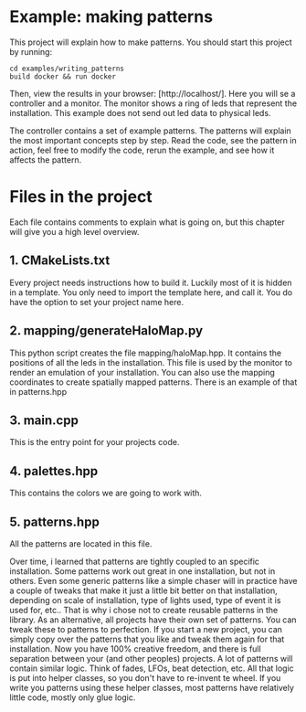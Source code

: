 # Example: making patterns

This project will explain how to make patterns. You should start this project by running:

```
cd examples/writing_patterns
build docker && run docker
```

Then, view the results in your browser: [http://localhost/].
Here you will se a controller and a monitor. 
The monitor shows a ring of leds that represent the installation. 
This example does not send out led data to physical leds. 

The controller contains a set of example patterns. The patterns will
explain the most important concepts step by step.
Read the code, see the pattern in action, feel free to modify the code,
rerun the example, and see how it affects the pattern.

# Files in the project

Each file contains comments to explain what is going on, 
but this chapter will give you a high level overview.

## 1. CMakeLists.txt

Every project needs instructions how to build it. Luckily most of it is hidden in a template.
You only need to import the template here, and call it. You do have the option to set your project name here.

## 2. mapping/generateHaloMap.py

This python script creates the file mapping/haloMap.hpp. It contains the positions of all the leds in the installation.
This file is used by the monitor to render an emulation of your installation.
You can also use the mapping coordinates to create spatially mapped patterns. There is an example of that in patterns.hpp

## 3. main.cpp

This is the entry point for your projects code. 

## 4. palettes.hpp

This contains the colors we are going to work with. 

## 5. patterns.hpp

All the patterns are located in this file.

Over time, i learned that patterns are tightly coupled to an specific installation. Some patterns work out great in
one installation, but not in others. Even some generic patterns like a simple chaser will in practice have a couple of tweaks
that make it just a little bit better on that installation, depending on scale of installation, type of lights used, type of event it is used for, etc..  That is why i chose not to create reusable patterns in the library. 
As an alternative, all projects have their own set of patterns. You can tweak these to patterns to perfection. If you start a new project, you can simply copy over the patterns that you like and tweak them again for that installation. Now you have 100% creative freedom, and there is full separation between your (and other peoples) projects. 
A lot of patterns will contain similar logic. Think of fades, LFOs, beat detection, etc. All that logic is put into helper classes, so you don't have to re-invent te wheel. If you write you patterns using these helper classes, most patterns have relatively little code, mostly only glue logic.
